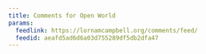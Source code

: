 ```yaml
---
title: Comments for Open World
params:
  feedlink: https://lornamcampbell.org/comments/feed/
  feedid: aeafd5ad6d6a03d755289df5db2dfa47
---
```


